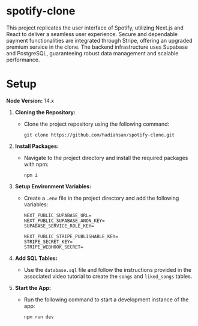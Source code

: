 # spotify-clone
This project replicates the user interface of Spotify, utilizing Next.js and React to deliver a seamless user experience. Secure and dependable payment functionalities are integrated through Stripe, offering an upgraded premium service in the clone. The backend infrastructure uses Supabase and PostgreSQL, guaranteeing robust data management and scalable performance.


# Setup

**Node Version:** 14.x

1. **Cloning the Repository:**
   - Clone the project repository using the following command:
     ```
     git clone https://github.com/hadiahsan/spotify-clone.git
     ```

2. **Install Packages:**
   - Navigate to the project directory and install the required packages with npm:
     ```
     npm i
     ```

3. **Setup Environment Variables:**
   - Create a `.env` file in the project directory and add the following variables:
     ```
     NEXT_PUBLIC_SUPABASE_URL=
     NEXT_PUBLIC_SUPABASE_ANON_KEY=
     SUPABASE_SERVICE_ROLE_KEY=

     NEXT_PUBLIC_STRIPE_PUBLISHABLE_KEY=
     STRIPE_SECRET_KEY=
     STRIPE_WEBHOOK_SECRET=
     ```

4. **Add SQL Tables:**
   - Use the `database.sql` file and follow the instructions provided in the associated video tutorial to create the `songs` and `liked_songs` tables.

5. **Start the App:**
   - Run the following command to start a development instance of the app:
     ```
     npm run dev
     ```

